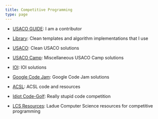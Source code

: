 ```yaml
---
title: Competitive Programming
type: page
---
```



- [USACO GUIDE](https://github.com/cpinitiative/usaco-guide): I am a contributor

- [Library](https://github.com/Ta180m/Library): Clean templates and algorithm implementations that I use

- [USACO](https://github.com/Ta180m/USACO): Clean USACO solutions

- [USACO Camp](https://github.com/Ta180m/USACO-Camp): Miscellaneous USACO Camp solutions

- [IOI](https://github.com/Ta180m/IOI): IOI solutions

- [Google Code Jam](https://github.com/Ta180m/Google-Code-Jam): Google Code Jam solutions

- [ACSL](https://github.com/Ta180m/ACSL): ACSL code and resources

- [Idiot Code-Golf](https://github.com/Ta180m/Idiot-Code-Golf): Really stupid code competition

- [LCS Resources](https://github.com/LadueCS/Presentations/tree/main/Competitive%20Programming): Ladue Computer Science resources for competitive programming
